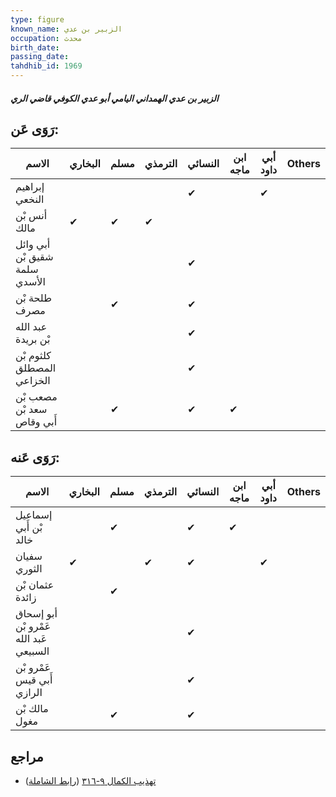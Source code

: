 ```yaml
---
type: figure
known_name: الزبير بن عدي
occupation: محدث
birth_date:
passing_date:
tahdhib_id: 1969
---
```

##### الزبير بن عدي الهمداني اليامي أبو عدي الكوفي قاضي الري

## رَوَى عَن:
| الاسم                         | البخاري | مسلم | الترمذي | النسائي | ابن ماجه | أبي داود | Others |
| ----------------------------- | ------- | ---- | ------- | ------- | -------- | -------- | ------ |
| إبراهيم النخعي                |         |      |         | ✔       |          | ✔        |        |
| أنس بْن مالك                  | ✔       | ✔    | ✔       |         |          |          |        |
| أبي وائل شقيق بْن سلمة الأسدي |         |      |         | ✔       |          |          |        |
| طلحة بْن مصرف                 |         | ✔    |         | ✔       |          |          |        |
| عبد الله بْن بريدة            |         |      |         | ✔       |          |          |        |
| كلثوم بْن المصطلق الخزاعي     |         |      |         | ✔       |          |          |        |
| مصعب بْن سعد بْن أَبي وقاص    |         | ✔    |         | ✔       | ✔        |          |        |
## رَوَى عَنه:
| الاسم                                  | البخاري | مسلم | الترمذي | النسائي | ابن ماجه | أبي داود | Others |
| -------------------------------------- | ------- | ---- | ------- | ------- | -------- | -------- | ------ |
| إسماعيل بْن أَبي خالد                  |         | ✔    |         | ✔       | ✔        |          |        |
| سفيان الثوري                           | ✔       |      | ✔       | ✔       |          | ✔        |        |
| عثمان بْن زائدة                        |         | ✔    |         |         |          |          |        |
| أبو إسحاق عَمْرو بْن عَبد الله السبيعي |         |      |         | ✔       |          |          |        |
| عَمْرو بْن أَبي قيس الرازي             |         |      |         | ✔       |          |          |        |
| مالك بْن مغول                          |         | ✔    |         | ✔       |          |          |        |
## مراجع
- [تهذيب الكمال ٩-٣١٦](obsidian://open?vault=Tahdhib-al-Kamal&file=Figures/١٩٦٩-الزبير%20بن%20عدي%20الهمداني%20اليامي%20أبو%20عدي%20الكوفي%20قاضي%20الري) ([رابط الشاملة](https://shamela.ws/book/3722/4556))
